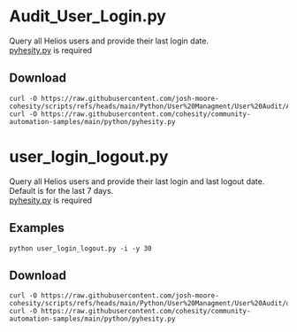 # **Audit_User_Login.py**

   Query all Helios users and provide their last login date.<br />
   [pyhesity.py](https://github.com/bseltz-cohesity/scripts/tree/master/python/pyhesity) is required

## **Download**

    curl -O https://raw.githubusercontent.com/josh-moore-cohesity/scripts/refs/heads/main/Python/User%20Managment/User%20Audit/Audit_User_Login.py
    curl -O https://raw.githubusercontent.com/cohesity/community-automation-samples/main/python/pyhesity.py

# **user_login_logout.py**

   Query all Helios users and provide their last login and last logout date.  Default is for the last 7 days.<br />
   [pyhesity.py](https://github.com/bseltz-cohesity/scripts/tree/master/python/pyhesity) is required
   
## **Examples**

    python user_login_logout.py -i -y 30
    
## **Download**

    curl -O https://raw.githubusercontent.com/josh-moore-cohesity/scripts/refs/heads/main/Python/User%20Managment/User%20Audit/user_login_logout.py
    curl -O https://raw.githubusercontent.com/cohesity/community-automation-samples/main/python/pyhesity.py

